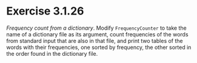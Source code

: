 # Exercise 3.1.26

*Frequency count from a dictionary*. Modify `FrequencyCounter` to take the name
of a dictionary file as its argument, count frequencies of the words from standard
input that are also in that file, and print two tables of the words with their
frequencies, one sorted by frequency, the other sorted in the order found in the
dictionary file.